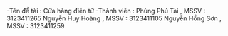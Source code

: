 -Tên đề tài : Cửa hàng điện tử -Thành viên :
Phùng Phú Tài , MSSV : 3123411265
Nguyễn Huy Hoàng , MSSV : 3123411105
Nguyễn Hồng Sơn , MSSV : 3123411259
